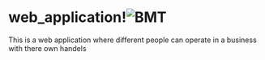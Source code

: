 # web_application!![BMT](https://user-images.githubusercontent.com/113617836/206839547-459dc149-90e4-46b1-bf5e-afad9ca11f94.jpg)
This is a web application where different people can operate in a business with there own handels

